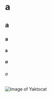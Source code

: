 # a
## a
### a
#### a
##### a
###### a

![Image of Yaktocat](https://octodex.github.com/images/yaktocat.png)
